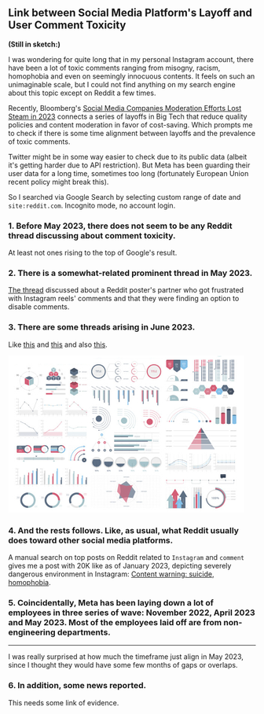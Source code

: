 ## Link between Social Media Platform's Layoff and User Comment Toxicity

**(Still in sketch:)**

I was wondering for quite long that in my personal Instagram account, there have been a lot of toxic comments ranging from misogny, racism, homophobia and even on seemingly innocuous contents. It feels on such an unimaginable scale, but I could not find anything on my search engine about this topic except on Reddit a few times.

Recently, Bloomberg's [Social Media Companies Moderation Efforts Lost Steam in 2023](https://www.bloomberg.com/news/newsletters/2023-12-26/social-media-companies-moderation-efforts-lost-steam-in-2023) connects a series of layoffs in Big Tech that reduce quality policies and content moderation in favor of cost-saving. Which prompts me to check if there is some time alignment between layoffs and the prevalence of toxic comments.

Twitter might be in some way easier to check due to its public data (albeit it's getting harder due to API restriction). But Meta has been guarding their user data for a long time, sometimes too long (fortunately European Union recent policy might break this).

So I searched via Google Search by selecting custom range of date and `site:reddit.com`. Incognito mode, no account login.

### 1. Before May 2023, there does not seem to be any Reddit thread discussing about comment toxicity.

At least not ones rising to the top of Google's result.

### 2. There is a somewhat-related prominent thread in May 2023.

[The thread](https://www.reddit.com/r/Instagram/comments/13ramoj/is_there_a_way_to_just_disable_comments_on_all_of/) discussed about a Reddit poster's partner who got frustrated with Instagram reels' comments and that they were finding an option to disable comments.

### 3. There are some threads arising in June 2023.

Like [this](https://www.reddit.com/r/Instagram/comments/14doul3/instagram_reel_comments_are_overwhelmingly/) and [this](https://www.reddit.com/r/Instagram/comments/14ee0r7/anyone_think_the_toxicity_of_instagram_comments/) and also [this](https://www.reddit.com/r/Instagram/comments/14m0pm4/controversial_comments_first/).

<img src="images/dummy_thumbnail.jpg?raw=true"/>

### 4. And the rests follows. Like, as usual, what Reddit usually does toward other social media platforms.

A manual search on top posts on Reddit related to `Instagram` and `comment` gives me a post with 20K like as of January 2023, depicting severely dangerous environment in Instagram: [Content warning: suicide, homophobia](https://www.reddit.com/r/facepalm/comments/184p18c/a_16_year_old_committed_suicide_due_to_hate_he/).

### 5. Coincidentally, Meta has been laying down a lot of employees in three series of wave: November 2022, April 2023 and May 2023. Most of the employees laid off are from non-engineering departments.

---

I was really surprised at how much the timeframe just align in May 2023, since I thought they would have some few months of gaps or overlaps.


### 6. In addition, some news reported.

This needs some link of evidence.

